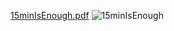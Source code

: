 [15minIsEnough.pdf](https://github.com/42SeoulCoalitionhackthon2023/FrontPage/files/11012834/15minIsEnough.pdf)
![15minIsEnough](https://user-images.githubusercontent.com/43363413/226223342-975c6feb-32b0-4226-8074-d27f8d10c140.png)

